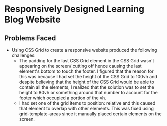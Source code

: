 # Responsively Designed Learning Blog Website
## Problems Faced
- Using CSS Grid to create a responsive website produced the following challenges:
    - The padding for the last CSS Grid element in the CSS Grid wasn't appearing on the screen/ cutting off hence causing the last element's bottom to touch the footer. I figured that the reason for this was because I had set the height of the CSS Grid to 100vh and despite believing that the height of the CSS Grid would be able to contain all the elements, I realized that the solution was to set the height to 80vh or something around that number to account for the footer which occupied a portion of the vh.
    - I had set one of the grid items to position: relative and this caused that element to overlap with other elements. This was fixed using grid-template-areas since it manually placed certain elements on the screen.